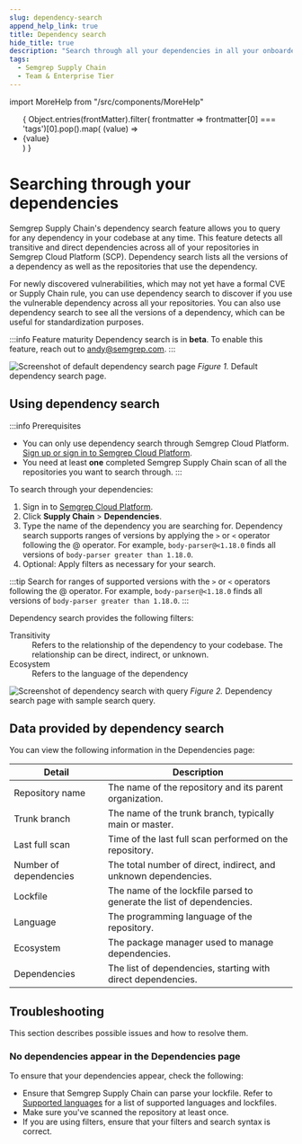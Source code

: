 ```yaml
---
slug: dependency-search
append_help_link: true
title: Dependency search 
hide_title: true
description: "Search through all your dependencies in all your onboarded repositories at any time."
tags:
  - Semgrep Supply Chain
  - Team & Enterprise Tier
---
```


import MoreHelp from "/src/components/MoreHelp"

<ul id="tag__badge-list">
{
Object.entries(frontMatter).filter(
    frontmatter => frontmatter[0] === 'tags')[0].pop().map(
    (value) => <li class='tag__badge-item'>{value}</li> )
}
</ul>

# Searching through your dependencies

Semgrep Supply Chain's dependency search feature allows you to query for any dependency in your codebase at any time. This feature detects all transitive and direct dependencies across all of your repositories in Semgrep Cloud Platform (SCP). Dependency search lists all the versions of a dependency as well as the repositories that use the dependency.

For newly discovered vulnerabilities, which may not yet have a formal CVE or Supply Chain rule, you can use dependency search to discover if you use the vulnerable dependency across all your repositories. You can also use dependency search to see all the versions of a dependency, which can be useful for standardization purposes.

:::info Feature maturity
Dependency search is in **beta**. To enable this feature, reach out to [andy@semgrep.com](mailto:andy@semgrep.com).
:::

![Screenshot of default dependency search page](/img/SSC-DepSearch.png)
*Figure 1.* Default dependency search page.

## Using dependency search

:::info Prerequisites
* You can only use dependency search through Semgrep Cloud Platform. [Sign up or sign in to Semgrep Cloud Platform](https://semgrep.dev/login).
* You need at least **one** completed Semgrep Supply Chain scan of all the repositories you want to search through.
:::

To search through your dependencies: 

1. Sign in to [Semgrep Cloud Platform](https://semgrep.dev/login).
2. Click **Supply Chain** > **Dependencies**.
3. Type the name of the dependency you are searching for. Dependency search supports ranges of versions by applying the `>` or `<` operator following the @ operator. For example, `body-parser@<1.18.0` finds all versions of `body-parser greater than 1.18.0`.
4. Optional: Apply filters as necessary for your search.

:::tip
Search for ranges of supported versions with the `>` or `<` operators following the @ operator. For example, `body-parser@<1.18.0` finds all versions of `body-parser greater than 1.18.0`.
:::
    
Dependency search provides the following filters:

<dl>
<dt>Transitivity</dt>
<dd>Refers to the relationship of the dependency to your codebase. The relationship can be direct, indirect, or unknown.</dd>
<dt>Ecosystem</dt>
<dd>Refers to the language of the dependency</dd>
</dl>

![Screenshot of dependency search with query](/img/SSC-DepSearch-Query.png)
*Figure 2.* Dependency search page with sample search query.

## Data provided by dependency search

You can view the following information in the Dependencies page:

| Detail | Description |
| ------ | ------ |
| Repository name | The name of the repository and its parent organization. |
| Trunk branch  | The name of the trunk branch, typically main or master. |
| Last full scan | Time of the last full scan performed on the repository. |
| Number of dependencies | The total number of direct, indirect, and unknown dependencies. |
| Lockfile  | The name of the lockfile parsed to generate the list of dependencies. |
| Language | The programming language of the repository. |
| Ecosystem | The package manager used to manage dependencies. |
| Dependencies | The list of dependencies, starting with direct dependencies. |

## Troubleshooting

This section describes possible issues and how to resolve them.

### No dependencies appear in the Dependencies page

To ensure that your dependencies appear, check the following:

* Ensure that Semgrep Supply Chain can parse your lockfile. Refer to [Supported languages](/supported-languages) for a list of supported languages and lockfiles.
* Make sure you've scanned the repository at least once.
* If you are using filters, ensure that your filters and search syntax is correct.

